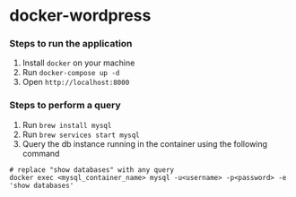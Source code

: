 # docker-wordpress

### Steps to run the application
1. Install `docker` on your machine
2. Run `docker-compose up -d`
3. Open `http://localhost:8000`

### Steps to perform a query
1. Run `brew install mysql`
2. Run `brew services start mysql`
3. Query the db instance running in the container using the following command
```shell
# replace "show databases" with any query
docker exec <mysql_container_name> mysql -u<username> -p<password> -e 'show databases'
```
